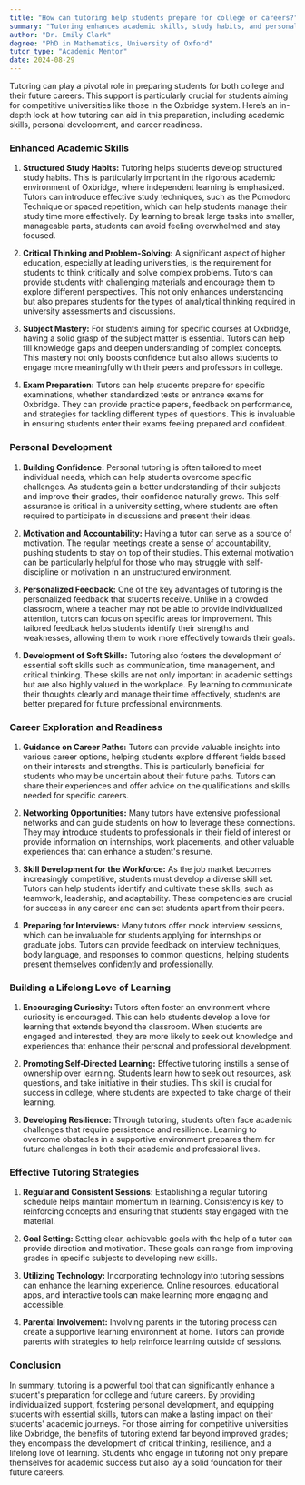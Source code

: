 ```yaml
---
title: "How can tutoring help students prepare for college or careers?"
summary: "Tutoring enhances academic skills, study habits, and personal development, crucial for college readiness and future career success."
author: "Dr. Emily Clark"
degree: "PhD in Mathematics, University of Oxford"
tutor_type: "Academic Mentor"
date: 2024-08-29
---
```


Tutoring can play a pivotal role in preparing students for both college and their future careers. This support is particularly crucial for students aiming for competitive universities like those in the Oxbridge system. Here’s an in-depth look at how tutoring can aid in this preparation, including academic skills, personal development, and career readiness.

### Enhanced Academic Skills

1. **Structured Study Habits:**
   Tutoring helps students develop structured study habits. This is particularly important in the rigorous academic environment of Oxbridge, where independent learning is emphasized. Tutors can introduce effective study techniques, such as the Pomodoro Technique or spaced repetition, which can help students manage their study time more effectively. By learning to break large tasks into smaller, manageable parts, students can avoid feeling overwhelmed and stay focused.

2. **Critical Thinking and Problem-Solving:**
   A significant aspect of higher education, especially at leading universities, is the requirement for students to think critically and solve complex problems. Tutors can provide students with challenging materials and encourage them to explore different perspectives. This not only enhances understanding but also prepares students for the types of analytical thinking required in university assessments and discussions.

3. **Subject Mastery:**
   For students aiming for specific courses at Oxbridge, having a solid grasp of the subject matter is essential. Tutors can help fill knowledge gaps and deepen understanding of complex concepts. This mastery not only boosts confidence but also allows students to engage more meaningfully with their peers and professors in college.

4. **Exam Preparation:**
   Tutors can help students prepare for specific examinations, whether standardized tests or entrance exams for Oxbridge. They can provide practice papers, feedback on performance, and strategies for tackling different types of questions. This is invaluable in ensuring students enter their exams feeling prepared and confident.

### Personal Development

1. **Building Confidence:**
   Personal tutoring is often tailored to meet individual needs, which can help students overcome specific challenges. As students gain a better understanding of their subjects and improve their grades, their confidence naturally grows. This self-assurance is critical in a university setting, where students are often required to participate in discussions and present their ideas.

2. **Motivation and Accountability:**
   Having a tutor can serve as a source of motivation. The regular meetings create a sense of accountability, pushing students to stay on top of their studies. This external motivation can be particularly helpful for those who may struggle with self-discipline or motivation in an unstructured environment.

3. **Personalized Feedback:**
   One of the key advantages of tutoring is the personalized feedback that students receive. Unlike in a crowded classroom, where a teacher may not be able to provide individualized attention, tutors can focus on specific areas for improvement. This tailored feedback helps students identify their strengths and weaknesses, allowing them to work more effectively towards their goals.

4. **Development of Soft Skills:**
   Tutoring also fosters the development of essential soft skills such as communication, time management, and critical thinking. These skills are not only important in academic settings but are also highly valued in the workplace. By learning to communicate their thoughts clearly and manage their time effectively, students are better prepared for future professional environments.

### Career Exploration and Readiness

1. **Guidance on Career Paths:**
   Tutors can provide valuable insights into various career options, helping students explore different fields based on their interests and strengths. This is particularly beneficial for students who may be uncertain about their future paths. Tutors can share their experiences and offer advice on the qualifications and skills needed for specific careers.

2. **Networking Opportunities:**
   Many tutors have extensive professional networks and can guide students on how to leverage these connections. They may introduce students to professionals in their field of interest or provide information on internships, work placements, and other valuable experiences that can enhance a student's resume.

3. **Skill Development for the Workforce:**
   As the job market becomes increasingly competitive, students must develop a diverse skill set. Tutors can help students identify and cultivate these skills, such as teamwork, leadership, and adaptability. These competencies are crucial for success in any career and can set students apart from their peers.

4. **Preparing for Interviews:**
   Many tutors offer mock interview sessions, which can be invaluable for students applying for internships or graduate jobs. Tutors can provide feedback on interview techniques, body language, and responses to common questions, helping students present themselves confidently and professionally.

### Building a Lifelong Love of Learning

1. **Encouraging Curiosity:**
   Tutors often foster an environment where curiosity is encouraged. This can help students develop a love for learning that extends beyond the classroom. When students are engaged and interested, they are more likely to seek out knowledge and experiences that enhance their personal and professional development.

2. **Promoting Self-Directed Learning:**
   Effective tutoring instills a sense of ownership over learning. Students learn how to seek out resources, ask questions, and take initiative in their studies. This skill is crucial for success in college, where students are expected to take charge of their learning.

3. **Developing Resilience:**
   Through tutoring, students often face academic challenges that require persistence and resilience. Learning to overcome obstacles in a supportive environment prepares them for future challenges in both their academic and professional lives.

### Effective Tutoring Strategies

1. **Regular and Consistent Sessions:**
   Establishing a regular tutoring schedule helps maintain momentum in learning. Consistency is key to reinforcing concepts and ensuring that students stay engaged with the material.

2. **Goal Setting:**
   Setting clear, achievable goals with the help of a tutor can provide direction and motivation. These goals can range from improving grades in specific subjects to developing new skills.

3. **Utilizing Technology:**
   Incorporating technology into tutoring sessions can enhance the learning experience. Online resources, educational apps, and interactive tools can make learning more engaging and accessible.

4. **Parental Involvement:**
   Involving parents in the tutoring process can create a supportive learning environment at home. Tutors can provide parents with strategies to help reinforce learning outside of sessions.

### Conclusion

In summary, tutoring is a powerful tool that can significantly enhance a student's preparation for college and future careers. By providing individualized support, fostering personal development, and equipping students with essential skills, tutors can make a lasting impact on their students' academic journeys. For those aiming for competitive universities like Oxbridge, the benefits of tutoring extend far beyond improved grades; they encompass the development of critical thinking, resilience, and a lifelong love of learning. Students who engage in tutoring not only prepare themselves for academic success but also lay a solid foundation for their future careers.
    
